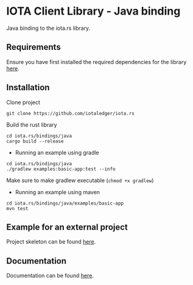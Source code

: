 # IOTA Client Library - Java binding

Java binding to the iota.rs library.

## Requirements

Ensure you have first installed the required dependencies for the library [here](https://github.com/iotaledger/iota.rs/blob/dev/README.md).

## Installation

Clone project
```
git clone https://github.com/iotaledger/iota.rs
```

Build the rust library
```
cd iota.rs/bindings/java
cargo build --release
```

- Running an example using gradle
```
cd iota.rs/bindings/java
./gradlew examples:basic-app:test --info
```

Make sure to make gradlew executable (`chmod +x gradlew`)

- Running an example using maven
```
cd iota.rs/bindings/java/examples/basic-app
mvn test
```

## Example for an external project
Project skeleton can be found [here](https://github.com/kwek20/iota-rs-java).

## Documentation

Documentation can be found [here](https://client-lib.docs.iota.org/overview/index.html).
